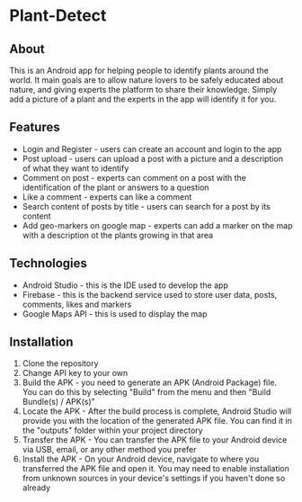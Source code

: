 # Plant-Detect
## About
This is an Android app for helping people to identify plants around the world.
It main goals are to allow nature lovers to be safely educated about nature, and giving experts the platform to share their knowledge.
Simply add a picture of a plant and the experts in the app will identify it for you.
## Features
* Login and Register - users can create an account and login to the app
* Post upload - users can upload a post with a picture and a description of what they want to identify
* Comment on post - experts can comment on a post with the identification of the plant or answers to a question
* Like a comment - experts can like a comment
* Search content of posts by title - users can search for a post by its content
* Add geo-markers on google map - experts can add a marker on the map with a description ot the plants growing in that area
## Technologies
* Android Studio - this is the IDE used to develop the app
* Firebase - this is the backend service used to store user data, posts, comments, likes and markers
* Google Maps API - this is used to display the map
## Installation
1. Clone the repository
2. Change API key to your own 
3. Build the APK - you need to generate an APK (Android Package) file. You can do this by selecting "Build" from the menu and then "Build Bundle(s) / APK(s)"
4. Locate the APK - After the build process is complete, Android Studio will provide you with the location of the generated APK file. You can find it in the "outputs" folder within your project directory
5. Transfer the APK - You can transfer the APK file to your Android device via USB, email, or any other method you prefer
6. Install the APK - On your Android device, navigate to where you transferred the APK file and open it. You may need to enable installation from unknown sources in your device's settings if you haven't done so already



